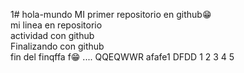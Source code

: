 1# hola-mundo
MI primer repositorio en github😁                                                                                                                  
mi linea en repositorio                                                                                                               
actividad con github                                                                                                                            
Finalizando con github                                                                                                                   
fin del finqffa
f😁
....
QQEQWWR
afafe1
DFDD
1
2
3
4
5
